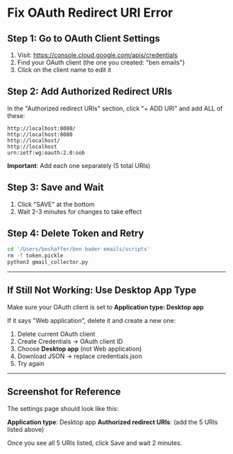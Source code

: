 # Fix OAuth Redirect URI Error

## Step 1: Go to OAuth Client Settings

1. Visit: https://console.cloud.google.com/apis/credentials
2. Find your OAuth client (the one you created: "ben emails")
3. Click on the client name to edit it

## Step 2: Add Authorized Redirect URIs

In the "Authorized redirect URIs" section, click "+ ADD URI" and add ALL of these:

```
http://localhost:8080/
http://localhost:8080
http://localhost/
http://localhost
urn:ietf:wg:oauth:2.0:oob
```

**Important**: Add each one separately (5 total URIs)

## Step 3: Save and Wait

1. Click "SAVE" at the bottom
2. Wait 2-3 minutes for changes to take effect

## Step 4: Delete Token and Retry

```bash
cd '/Users/boshaffer/ben bader emails/scripts'
rm -f token.pickle
python3 gmail_collector.py
```

---

## If Still Not Working: Use Desktop App Type

Make sure your OAuth client is set to **Application type: Desktop app**

If it says "Web application", delete it and create a new one:
1. Delete current OAuth client
2. Create Credentials → OAuth client ID
3. Choose **Desktop app** (not Web application)
4. Download JSON → replace credentials.json
5. Try again

---

## Screenshot for Reference

The settings page should look like this:

**Application type**: Desktop app
**Authorized redirect URIs**: (add the 5 URIs listed above)

Once you see all 5 URIs listed, click Save and wait 2 minutes.
